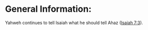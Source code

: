# General Information:

Yahweh continues to tell Isaiah what he should tell Ahaz ([Isaiah 7:3](../07/03.md)).